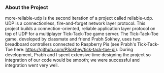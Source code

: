 ### About the Project

more-reliable-udp is the second iteration of a project called reliable-udp. UDP is a connectionless, fire-and-forget network layer protocol. This project builds a connection-oriented, reliable application layer protocol on top of UDP for a multiplayer Tick-Tack-Toe game server. The Tick-Tack-Toe game, developed by classmate and friend Prabh Sokhey, uses two breadboard controllers connected to Raspberry Pis (see Prabh's Tick-Tack-Toe here: https://github.com/PSokhey/tick-tack-toe-pi). During development, Prabh and I spent extensive time designing the project so integration of our code would be smooth; we were successful and integration went very well.
